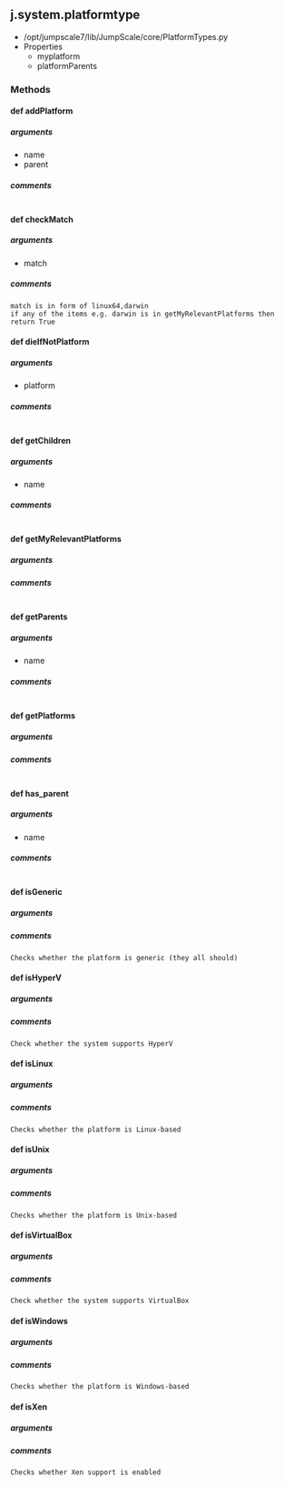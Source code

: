 ## j.system.platformtype

- /opt/jumpscale7/lib/JumpScale/core/PlatformTypes.py
- Properties
    - myplatform
    - platformParents

### Methods

#### def addPlatform 
##### arguments

- name
- parent

##### comments

```

```

#### def checkMatch 
##### arguments

- match

##### comments

```
match is in form of linux64,darwin
if any of the items e.g. darwin is in getMyRelevantPlatforms then return True

```

#### def dieIfNotPlatform 
##### arguments

- platform

##### comments

```

```

#### def getChildren 
##### arguments

- name

##### comments

```

```

#### def getMyRelevantPlatforms 
##### arguments

##### comments

```

```

#### def getParents 
##### arguments

- name

##### comments

```

```

#### def getPlatforms 
##### arguments

##### comments

```

```

#### def has_parent 
##### arguments

- name

##### comments

```

```

#### def isGeneric 
##### arguments

##### comments

```
Checks whether the platform is generic (they all should)

```

#### def isHyperV 
##### arguments

##### comments

```
Check whether the system supports HyperV

```

#### def isLinux 
##### arguments

##### comments

```
Checks whether the platform is Linux-based

```

#### def isUnix 
##### arguments

##### comments

```
Checks whether the platform is Unix-based

```

#### def isVirtualBox 
##### arguments

##### comments

```
Check whether the system supports VirtualBox

```

#### def isWindows 
##### arguments

##### comments

```
Checks whether the platform is Windows-based

```

#### def isXen 
##### arguments

##### comments

```
Checks whether Xen support is enabled

```

